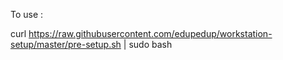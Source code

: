 To use : 

curl https://raw.githubusercontent.com/edupedup/workstation-setup/master/pre-setup.sh | sudo bash
